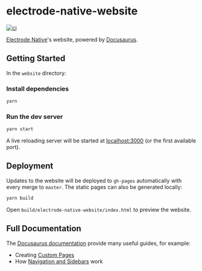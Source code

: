 # electrode-native-website

[![ci][1]][2]

[Electrode Native][3]'s website, powered by [Docusaurus][4].

## Getting Started

In the `website` directory:

### Install dependencies

```sh
yarn
```

### Run the dev server

```sh
yarn start
```

A live reloading server will be started at [localhost:3000][8] (or the first
available port).

## Deployment

Updates to the website will be deployed to `gh-pages` automatically with every
merge to `master`. The static pages can also be generated locally:

```sh
yarn build
```

Open `build/electrode-native-website/index.html` to preview the website.

## Full Documentation

The [Docusaurus documentation][5] provide many useful guides, for example:

- Creating [Custom Pages][6]
- How [Navigation and Sidebars][7] work

[1]: https://github.com/electrode-io/electrode-native-website/workflows/ci/badge.svg
[2]: https://github.com/electrode-io/electrode-native-website/actions
[3]: https://www.electrodenative.dev/
[4]: https://docusaurus.io/
[5]: https://docusaurus.io/docs/en/installation
[6]: https://docusaurus.io/docs/en/custom-pages
[7]: https://docusaurus.io/docs/en/navigation
[8]: http://localhost:3000/
